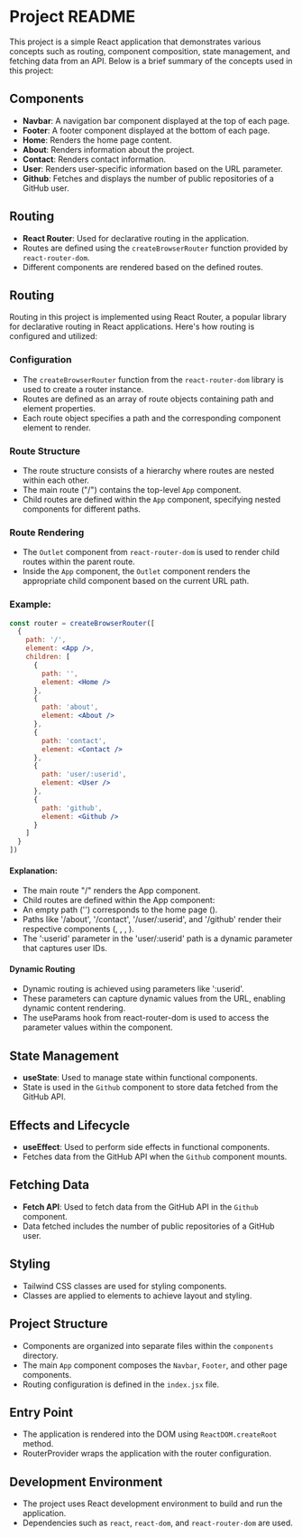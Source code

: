 # Project README

This project is a simple React application that demonstrates various concepts such as routing, component composition, state management, and fetching data from an API. Below is a brief summary of the concepts used in this project:

## Components
- **Navbar**: A navigation bar component displayed at the top of each page.
- **Footer**: A footer component displayed at the bottom of each page.
- **Home**: Renders the home page content.
- **About**: Renders information about the project.
- **Contact**: Renders contact information.
- **User**: Renders user-specific information based on the URL parameter.
- **Github**: Fetches and displays the number of public repositories of a GitHub user.

## Routing
- **React Router**: Used for declarative routing in the application.
- Routes are defined using the `createBrowserRouter` function provided by `react-router-dom`.
- Different components are rendered based on the defined routes.
## Routing

Routing in this project is implemented using React Router, a popular library for declarative routing in React applications. Here's how routing is configured and utilized:

### Configuration
- The `createBrowserRouter` function from the `react-router-dom` library is used to create a router instance.
- Routes are defined as an array of route objects containing path and element properties.
- Each route object specifies a path and the corresponding component element to render.

### Route Structure
- The route structure consists of a hierarchy where routes are nested within each other.
- The main route ("/") contains the top-level `App` component.
- Child routes are defined within the `App` component, specifying nested components for different paths.

### Route Rendering
- The `Outlet` component from `react-router-dom` is used to render child routes within the parent route.
- Inside the `App` component, the `Outlet` component renders the appropriate child component based on the current URL path.

### Example:
```jsx
const router = createBrowserRouter([
  {
    path: '/',
    element: <App />,
    children: [
      {
        path: '',
        element: <Home />
      },
      {
        path: 'about',
        element: <About />
      },
      {
        path: 'contact',
        element: <Contact />
      },
      {
        path: 'user/:userid',
        element: <User />
      },
      {
        path: 'github',
        element: <Github />
      }
    ]
  }
])
```
#### Explanation:
- The main route "/" renders the App component.
- Child routes are defined within the App component:
 - An empty path ('') corresponds to the home page (<Home />).
 - Paths like '/about', '/contact', '/user/:userid', and '/github' render their respective components (<About />, <Contact />, <User />, <Github />).
 - The ':userid' parameter in the 'user/:userid' path is a dynamic parameter that captures user IDs.

#### Dynamic Routing
- Dynamic routing is achieved using parameters like ':userid'.
- These parameters can capture dynamic values from the URL, enabling dynamic content rendering.
- The useParams hook from react-router-dom is used to access the parameter values within the component.

## State Management
- **useState**: Used to manage state within functional components.
- State is used in the `Github` component to store data fetched from the GitHub API.

## Effects and Lifecycle
- **useEffect**: Used to perform side effects in functional components.
- Fetches data from the GitHub API when the `Github` component mounts.

## Fetching Data
- **Fetch API**: Used to fetch data from the GitHub API in the `Github` component.
- Data fetched includes the number of public repositories of a GitHub user.

## Styling
- Tailwind CSS classes are used for styling components.
- Classes are applied to elements to achieve layout and styling.

## Project Structure
- Components are organized into separate files within the `components` directory.
- The main `App` component composes the `Navbar`, `Footer`, and other page components.
- Routing configuration is defined in the `index.jsx` file.

## Entry Point
- The application is rendered into the DOM using `ReactDOM.createRoot` method.
- RouterProvider wraps the application with the router configuration.

## Development Environment
- The project uses React development environment to build and run the application.
- Dependencies such as `react`, `react-dom`, and `react-router-dom` are used.

